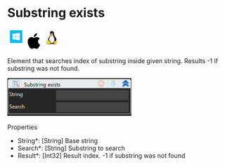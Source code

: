 # Substring exists

![](<../../../../.gitbook/assets/image (170).png>)

Element that searches index of substring inside given string. Results -1 if substring was not found.

![](<../../../../.gitbook/assets/image (135).png>)

Properties

* String\*: \[String] Base string
* Search\*: \[String] Substring to search
* Result\*: \[Int32] Result index. -1 if substring was not found
